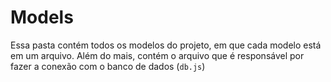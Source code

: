 # Models

Essa pasta contém todos os modelos do projeto, em que cada modelo está em um arquivo. Além do mais, contém o arquivo que é responsável por fazer a conexão com o banco de dados (`db.js`)